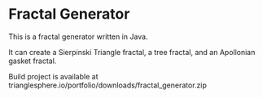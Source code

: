 # Fractal Generator
This is a fractal generator written in Java.

It can create a Sierpinski Triangle fractal, a tree fractal, and an Apollonian
gasket fractal.

Build project is available at trianglesphere.io/portfolio/downloads/fractal_generator.zip
